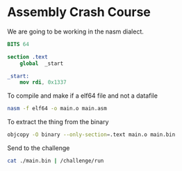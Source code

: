 # Assembly Crash Course

We are going to be working in the nasm dialect.

```nasm
BITS 64

section .text
    global  _start

_start:
    mov rdi, 0x1337
```

To compile and make if a elf64 file and not a datafile

```bash
nasm -f elf64 -o main.o main.asm
```

To extract the thing from the binary
```bash
objcopy -O binary --only-section=.text main.o main.bin
```

Send to the challenge
```bash
cat ./main.bin | /challenge/run
```
